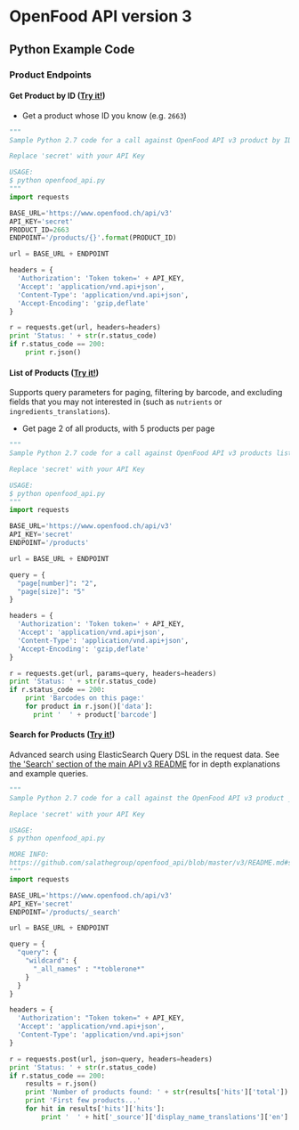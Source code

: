 # OpenFood API version 3

## Python Example Code

### Product Endpoints

#### Get Product by ID ([Try it!](https://www.openfood.ch/api-docs/swaggers/v3#!/default/findProductById))

* Get a product whose ID you know (e.g. `2663`)
```python
"""
Sample Python 2.7 code for a call against OpenFood API v3 product by ID.

Replace 'secret' with your API Key

USAGE:
$ python openfood_api.py
"""
import requests

BASE_URL='https://www.openfood.ch/api/v3'
API_KEY='secret'
PRODUCT_ID=2663
ENDPOINT='/products/{}'.format(PRODUCT_ID)

url = BASE_URL + ENDPOINT

headers = {
  'Authorization': 'Token token=' + API_KEY,
  'Accept': 'application/vnd.api+json',
  'Content-Type': 'application/vnd.api+json',
  'Accept-Encoding': 'gzip,deflate'
}

r = requests.get(url, headers=headers)
print 'Status: ' + str(r.status_code)
if r.status_code == 200:
    print r.json()
```

#### List of Products ([Try it!](https://www.openfood.ch/api-docs/swaggers/v3#!/default/listProducts))

Supports query parameters for paging, filtering by barcode, and excluding fields that you may not interested in (such as `nutrients` or `ingredients_translations`).

* Get page 2 of all products, with 5 products per page
```python
"""
Sample Python 2.7 code for a call against OpenFood API v3 products listing, with paging.

Replace 'secret' with your API Key

USAGE:
$ python openfood_api.py
"""
import requests

BASE_URL='https://www.openfood.ch/api/v3'
API_KEY='secret'
ENDPOINT='/products'

url = BASE_URL + ENDPOINT

query = {
  "page[number]": "2",
  "page[size]": "5"
}

headers = {
  'Authorization': 'Token token=' + API_KEY,
  'Accept': 'application/vnd.api+json',
  'Content-Type': 'application/vnd.api+json',
  'Accept-Encoding': 'gzip,deflate'
}

r = requests.get(url, params=query, headers=headers)
print 'Status: ' + str(r.status_code)
if r.status_code == 200:
    print 'Barcodes on this page:'
    for product in r.json()['data']:
      print '  ' + product['barcode']
```

#### Search for Products ([Try it!](https://www.openfood.ch/api-docs/swaggers/v3#!/default/searchProducts))

Advanced search using ElasticSearch Query DSL in the request data. See [the 'Search' section of the main API v3 README](/v3/README.md#search) for in depth explanations and example queries.

```python
"""
Sample Python 2.7 code for a call against the OpenFood API v3 product _search

Replace 'secret' with your API Key

USAGE:
$ python openfood_api.py

MORE INFO:
https://github.com/salathegroup/openfood_api/blob/master/v3/README.md#search
"""
import requests

BASE_URL='https://www.openfood.ch/api/v3'
API_KEY='secret'
ENDPOINT='/products/_search'

url = BASE_URL + ENDPOINT

query = {
  "query": {
    "wildcard": {
      "_all_names" : "*toblerone*"
    }
  }
}

headers = {
  'Authorization': "Token token=" + API_KEY,
  'Accept': 'application/vnd.api+json',
  'Content-Type': 'application/vnd.api+json'
}

r = requests.post(url, json=query, headers=headers)
print 'Status: ' + str(r.status_code)
if r.status_code == 200:
    results = r.json()
    print 'Number of products found: ' + str(results['hits']['total'])
    print 'First few products...'
    for hit in results['hits']['hits']:
        print '  ' + hit['_source']['display_name_translations']['en']

```
